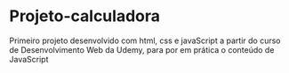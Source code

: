 # Projeto-calculadora
Primeiro projeto desenvolvido com html, css e javaScript a partir do curso de Desenvolvimento Web da Udemy, para por em prática o conteúdo de JavaScript
